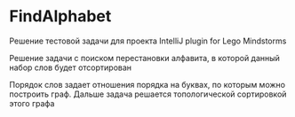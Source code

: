 # FindAlphabet
Решение тестовой задачи для проекта IntelliJ plugin for Lego Mindstorms

Решение задачи с поиском перестановки алфавита, в которой данный набор слов будет отсортирован

Порядок слов задает отношения порядка на буквах, по которым можно построить граф.
Дальше задача решается топологической сортировкой этого графа
